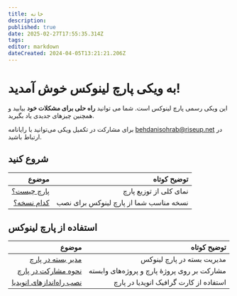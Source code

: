 ```yaml
---
title: خانه
description: 
published: true
date: 2025-02-27T17:55:35.314Z
tags: 
editor: markdown
dateCreated: 2024-04-05T13:21:21.206Z
---
```


# به ویکی پارچ لینوکس خوش آمدید!
این ویکی رسمی پارچ لینوکس است.
شما می توانید **راه حلی برای مشکلات خود** بیابید و همچنین چیزهای جدیدی یاد بگیرید.



برای مشارکت در تکمیل ویکی می‌توانید با رایانامه [behdanisohrab@riseup.net](mailto:behdanisohrab@riseup.net) در ارتباط باشید.

## شروع کنید
|  **موضوع** |                        **توضیح کوتاه** |
|-----------:|---------------------------------------:|
| [پارچ چیست؟](/fa/پارچ-چیست)|                 نمای کلی از توزیع پارچ |
| [کدام نسخه؟](/fa/کدام-نسخه) | نسخه مناسب شما از پارچ لینوکس برای نصب |

## استفاده از پارچ لینوکس
|               **موضوع** |                            **توضیح کوتاه** |
|------------------------:|-------------------------------------------:|
|       [مدیر بسته در پارچ](/fa/Package-management) |                 مدیریت بسته در پارچ لینوکس |
|     [نحوه مشارکت در پارچ](/fa/contributing) | مشارکت بر روی پروژهٔ پارچ و پروژه‌های وابسته |
| [نصب راه‌انداز‌های انویدیا](/fa/use-from-nvidia-in-parch) | استفاده از کارت گرافیک انویدیا در پارچ     |




















